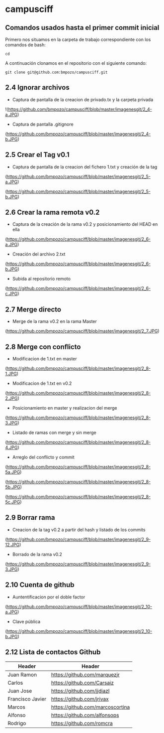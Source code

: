 # campusciff
## Comandos usados hasta el primer commit inicial
Primero nos situamos en la carpeta de trabajo correspondiente con los comandos de bash:

~~~
cd
~~~

A continuación clonamos en el repositorio con el siguiente comando:

~~~
git clone git@github.com:bmpozo/campusciff.git
~~~

## 2.4 Ignorar archivos

- Captura de pantalla de la creacion de privado.tx y la carpeta privada

!(https://github.com/bmpozo/campusciff/blob/master/imagenesgit/2_4-a.JPG)

- Captura de pantalla .gitignore

(https://github.com/bmpozo/campusciff/blob/master/imagenesgit/2_4-b.JPG)

## 2.5 Crear el Tag v0.1

- Captura de pantalla de la creacion del fichero 1.txt y creación de la tag

(https://github.com/bmpozo/campusciff/blob/master/imagenesgit/2_5-a.JPG)

(https://github.com/bmpozo/campusciff/blob/master/imagenesgit/2_5-b.JPG)

## 2.6 Crear la rama remota v0.2

- Captura de la creación de la rama v0.2 y posicionamiento del HEAD en ella

(https://github.com/bmpozo/campusciff/blob/master/imagenesgit/2_6-a.JPG)

- Creación del archivo 2.txt

(https://github.com/bmpozo/campusciff/blob/master/imagenesgit/2_6-b.JPG)

- Subida al repositorio remoto

(https://github.com/bmpozo/campusciff/blob/master/imagenesgit/2_6-c.JPG)

## 2.7 Merge directo

- Merge de la rama v0.2 en la rama Master

(https://github.com/bmpozo/campusciff/blob/master/imagenesgit/2_7.JPG)

## 2.8 Merge con conflicto

- Modificacion de 1.txt en master

(https://github.com/bmpozo/campusciff/blob/master/imagenesgit/2_8-1.JPG)

- Modificacion de 1.txt en v0.2

(https://github.com/bmpozo/campusciff/blob/master/imagenesgit/2_8-2.JPG)

- Posicionamiento en master y realizacion del merge

(https://github.com/bmpozo/campusciff/blob/master/imagenesgit/2_8-3.JPG)

- Listado de ramas con merge y sin merge

(https://github.com/bmpozo/campusciff/blob/master/imagenesgit/2_8-4.JPG)

- Arreglo del conflicto y commit

(https://github.com/bmpozo/campusciff/blob/master/imagenesgit/2_8-5a.JPG)

(https://github.com/bmpozo/campusciff/blob/master/imagenesgit/2_8-5b.JPG)

(https://github.com/bmpozo/campusciff/blob/master/imagenesgit/2_8-5c.JPG)

## 2.9 Borrar rama

- Creacion de la tag v0.2 a partir del hash y listado de los commits 

(https://github.com/bmpozo/campusciff/blob/master/imagenesgit/2_9-12.JPG)

- Borrado de la rama v0.2

(https://github.com/bmpozo/campusciff/blob/master/imagenesgit/2_9-3.JPG)

## 2.10 Cuenta de github

- Auntentificacion por el doble factor

(https://github.com/bmpozo/campusciff/blob/master/imagenesgit/2_10-a.JPG)

- Clave pública

(https://github.com/bmpozo/campusciff/blob/master/imagenesgit/2_10-b.JPG)

## 2.12 Lista de contactos Github

|Header|Header|
|------|------|
|Juan Ramon|https://github.com/marquezjr|
|Carlos|https://github.com/Carsaiz|
|Juan Jose|https://github.com/jjdiazl|
|Francisco Javier|https://github.com/jrivax|
|Marcos|https://github.com/marcoscortina|
|Alfonso|https://github.com/alfonsops|
|Rodrigo|https://github.com/romcra|



